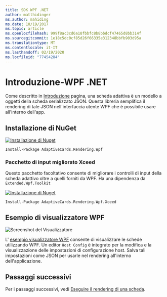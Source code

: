 ```yaml
---
title: SDK WPF .NET
author: matthidinger
ms.author: mahiding
ms.date: 10/19/2017
ms.topic: article
ms.openlocfilehash: 999f8ac3cd6a18fbbfc8b8bbdcf47465d8bb314f
ms.sourcegitcommit: 1e18c5dc0cf85d26f66335e312348bbfb903d95a
ms.translationtype: MT
ms.contentlocale: it-IT
ms.lasthandoff: 02/19/2020
ms.locfileid: "77454284"
---
```

# <a name="getting-started---net-wpf"></a>Introduzione-WPF .NET

Come descritto in [Introduzione](../../../authoring-cards/getting-started.md) pagina, una scheda adattiva è un modello a oggetti della scheda serializzato JSON. Questa libreria semplifica il rendering di tale JSON nell'interfaccia utente WPF che è possibile usare all'interno dell'app.

## <a name="nuget-install"></a>Installazione di NuGet

[![Installazione di Nuget](https://img.shields.io/nuget/vpre/AdaptiveCards.Rendering.Wpf.svg)](https://www.nuget.org/packages/AdaptiveCards.Rendering.Wpf)

```console
Install-Package AdaptiveCards.Rendering.Wpf
```

### <a name="xceed-enhanced-input-package"></a>Pacchetto di input migliorato Xceed

Questo pacchetto facoltativo consente di migliorare i controlli di input della scheda adattivo oltre a quelli forniti da WPF. Ha una dipendenza da `Extended.Wpf.Toolkit`

[![Installazione di Nuget](https://img.shields.io/nuget/vpre/AdaptiveCards.Rendering.Wpf.Xceed.svg)](https://www.nuget.org/packages/AdaptiveCards.Rendering.Wpf.Xceed)

```console
Install-Package AdaptiveCards.Rendering.Wpf.Xceed
```

## <a name="wpf-visualizer-sample"></a>Esempio di visualizzatore WPF

![Screenshot del Visualizzatore](../../../resources/media/tools/wpfvisualizer.png)

L' [esempio visualizzatore WPF](https://github.com/Microsoft/AdaptiveCards/tree/master/source/dotnet/Samples/WPFVisualizer) consente di visualizzare le schede utilizzando WPF.  Un editor `Host Config` è integrato per la modifica e la visualizzazione delle impostazioni di configurazione host. Salva tali impostazioni come JSON per usarle nel rendering all'interno dell'applicazione.

## <a name="next-steps"></a>Passaggi successivi

Per i passaggi successivi, vedi [Eseguire il rendering di una scheda](render-a-card.md).
